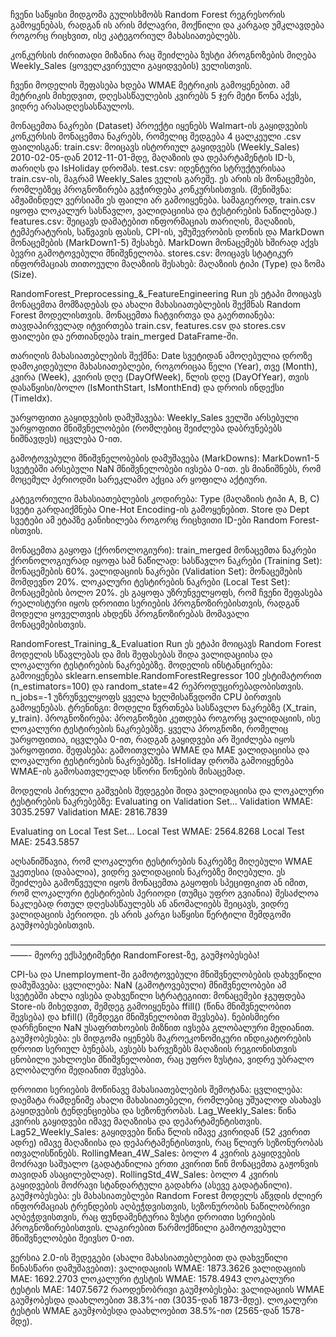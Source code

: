 ჩვენი საწყისი მიდგომა გულისხმობს Random Forest რეგრესორის გამოყენებას, რადგან ის არის მძლავრი, მოქნილი და კარგად უმკლავდება როგორც რიცხვით, ისე კატეგორიულ მახასიათებლებს.

კონკურსის ძირითადი მიზანია რაც შეიძლება ზუსტი პროგნოზების მიღება Weekly_Sales (ყოველკვირეული გაყიდვების) ველისთვის.

ჩვენი მოდელის შეფასება ხდება WMAE  მეტრიკის გამოყენებით.
ამ მეტრიკის მიხედვით, დღესასწაულების კვირებს 5 ჯერ მეტი წონა აქვს, ვიდრე არასადღესასწაულოს. 

მონაცემთა ნაკრები (Dataset)
პროექტი იყენებს Walmart-ის გაყიდვების კონკურსის მონაცემთა ნაკრებს, რომელიც შედგება 4 ცალკეული .csv ფაილისგან:
train.csv: მოიცავს ისტორიულ გაყიდვებს (Weekly_Sales) 2010-02-05-დან 2012-11-01-მდე, მაღაზიის და დეპარტამენტის ID-ს, თარიღს და IsHoliday დროშას.
test.csv: იდენტური სტრუქტურისაა train.csv-ის, მაგრამ Weekly_Sales ველის გარეშე. ეს არის ის მონაცემები, რომლებზეც პროგნოზირება გვჭირდება კონკურსისთვის. (შენიშვნა: ამჟამინდელ ვერსიაში ეს ფაილი არ გამოიყენება. სამაგიეროდ, train.csv იყოფა ლოკალურ სასწავლო, ვალიდაციისა და ტესტირების ნაწილებად.)
features.csv: შეიცავს დამატებით ინფორმაციას თარიღის, მაღაზიის, ტემპერატურის, საწვავის ფასის, CPI-ის, უმუშევრობის დონის და MarkDown მონაცემების (MarkDown1-5) შესახებ. MarkDown მონაცემებს ხშირად აქვს ბევრი გამოტოვებული მნიშვნელობა.
stores.csv: მოიცავს სტატიკურ ინფორმაციას თითოეული მაღაზიის შესახებ: მაღაზიის ტიპი (Type) და ზომა (Size).


RandomForest_Preprocessing_&_FeatureEngineering Run
ეს ეტაპი მოიცავს მონაცემთა მომზადებას და ახალი მახასიათებლების შექმნას Random Forest მოდელისთვის.
მონაცემთა ჩატვირთვა და გაერთიანება: თავდაპირველად იტვირთება train.csv, features.csv და stores.csv ფაილები და ერთიანდება train_merged DataFrame-ში.

თარიღის მახასიათებლების შექმნა: Date სვეტიდან ამოღებულია დროზე დამოკიდებული მახასიათებლები, როგორიცაა წელი (Year), თვე (Month), კვირა (Week), კვირის დღე (DayOfWeek), წლის დღე (DayOfYear), თვის დასაწყისი/ბოლო (IsMonthStart, IsMonthEnd) და დროის ინდექსი (TimeIdx).

უარყოფითი გაყიდვების დამუშავება: Weekly_Sales ველში არსებული უარყოფითი მნიშვნელობები (რომლებიც შეიძლება დაბრუნებებს ნიშნავდეს) იცვლება 0-ით.

გამოტოვებული მნიშვნელობების დამუშავება (MarkDowns): MarkDown1-5 სვეტებში არსებული NaN მნიშვნელობები ივსება 0-ით. ეს მიანიშნებს, რომ მოცემულ პერიოდში სარეკლამო აქცია არ ყოფილა აქტიური.

კატეგორიული მახასიათებლების კოდირება: Type (მაღაზიის ტიპი A, B, C) სვეტი გარდაიქმნება One-Hot Encoding-ის გამოყენებით. Store და Dept სვეტები ამ ეტაპზე განიხილება როგორც რიცხვითი ID-ები Random Forest-ისთვის.

მონაცემთა გაყოფა (ქრონოლოგიური): train_merged მონაცემთა ნაკრები ქრონოლოგიურად იყოფა სამ ნაწილად:
სასწავლო ნაკრები (Training Set): მონაცემების 60%.
ვალიდაციის ნაკრები (Validation Set): მონაცემების მომდევნო 20%.
ლოკალური ტესტირების ნაკრები (Local Test Set): მონაცემების ბოლო 20%. ეს გაყოფა უზრუნველყოფს, რომ ჩვენი შეფასება რეალისტური იყოს დროითი სერიების პროგნოზირებისთვის, რადგან მოდელი ყოველთვის ახდენს პროგნოზირებას მომავალი მონაცემებისთვის.


RandomForest_Training_&_Evaluation Run
ეს ეტაპი მოიცავს Random Forest მოდელის სწავლებას და მის შეფასებას შიდა ვალიდაციისა და ლოკალური ტესტირების ნაკრებებზე.
მოდელის ინსტანცირება: გამოიყენება sklearn.ensemble.RandomForestRegressor 100 ესტიმატორით (n_estimators=100) და random_state=42 რეპროდუცირებადობისთვის. n_jobs=-1 უზრუნველყოფს ყველა ხელმისაწვდომი CPU ბირთვის გამოყენებას.
ტრენინგი: მოდელი წვრთნება სასწავლო ნაკრებზე (X_train, y_train).
პროგნოზირება: პროგნოზები კეთდება როგორც ვალიდაციის, ისე ლოკალური ტესტირების ნაკრებებზე. ყველა პროგნოზი, რომელიც უარყოფითია, იცვლება 0-ით, რადგან გაყიდვები არ შეიძლება იყოს უარყოფითი.
შეფასება: გამოითვლება WMAE და MAE ვალიდაციისა და ლოკალური ტესტირების ნაკრებებზე. IsHoliday დროშა გამოიყენება WMAE-ის გამოსათვლელად სწორი წონების მისაცემად.


მოდელის პირველი გაშვების შედეგები შიდა ვალიდაციისა და ლოკალური ტესტირების ნაკრებებზე:
Evaluating on Validation Set...
Validation WMAE: 3035.2597
Validation MAE: 2816.7839

Evaluating on Local Test Set...
Local Test WMAE: 2564.8268
Local Test MAE: 2543.5857


აღსანიშნავია, რომ ლოკალური ტესტირების ნაკრებზე მიღებული WMAE უკეთესია (დაბალია), ვიდრე ვალიდაციის ნაკრებზე მიღებული. ეს შეიძლება გამოწვეული იყოს მონაცემთა გაყოფის სპეციფიკით ან იმით, რომ ლოკალური ტესტირების პერიოდი (თუმცა უფრო გვიანია) შესაძლოა ნაკლებად რთულ დღესასწაულებს ან ანომალიებს შეიცავს, ვიდრე ვალიდაციის პერიოდი. ეს არის კარგი საწყისი წერტილი შემდგომი გაუმჯობესებისთვის.

——————————————————————————————————————-
მეორე ექსპეტიმენტი RandomForest-ზე, გაუმჯობესება!

CPI-სა და Unemployment-ში გამოტოვებული მნიშვნელობების დახვეწილი დამუშავება:
ცვლილება: NaN (გამოტოვებული) მნიშვნელობები ამ სვეტებში ახლა ივსება დახვეწილი სტრატეგიით: მონაცემები ჯგუფდება Store-ის მიხედვით, შემდეგ გამოიყენება ffill() (წინა მნიშვნელობით შევსება) და bfill() (შემდეგი მნიშვნელობით შევსება). ნებისმიერი დარჩენილი NaN უსაფრთხოების მიზნით ივსება გლობალური მედიანით.
გაუმჯობესება: ეს მიდგომა იყენებს მაკროეკონომიკური ინდიკატორების დროით სერიულ ბუნებას, ავსებს ხარვეზებს მაღაზიის რეგიონისთვის ცნობილი უახლოესი  მნიშვნელობით, რაც უფრო ზუსტია, ვიდრე უბრალო გლობალური მედიანით შევსება.

დროითი სერიების მოწინავე მახასიათებლების შემოტანა:
ცვლილება: დაემატა რამდენიმე ახალი მახასიათებელი, რომლებიც უშუალოდ ასახავს გაყიდვების ტენდენციებსა და სეზონურობას.
Lag_Weekly_Sales: წინა კვირის გაყიდვები იმავე მაღაზიისა და დეპარტამენტისთვის.
Lag52_Weekly_Sales: გაყიდვები წინა წლის იმავე კვირიდან (52 კვირით ადრე) იმავე მაღაზიისა და დეპარტამენტისთვის, რაც წლიურ სეზონურობას ითვალისწინებს.
RollingMean_4W_Sales: ბოლო 4 კვირის გაყიდვების მოძრავი საშუალო (გადატანილია ერთი კვირით წინ მონაცემთა გაჟონვის თავიდან ასაცილებლად).
RollingStd_4W_Sales: ბოლო 4 კვირის გაყიდვების მოძრავი სტანდარტული გადახრა (ასევე გადატანილი).
გაუმჯობესება: ეს მახასიათებლები Random Forest მოდელს აწვდის ძლიერ ინფორმაციას ტრენდების აღბეჭდვისთვის, სეზონურობის ნაწილობრივი აღბეჭდვისთვის, რაც ფუნდამენტურია ზუსტი დროითი სერიების პროგნოზირებისთვის. ლაგირებით წარმოქმნილი გამოტოვებული მნიშვნელობები შეივსო 0-ით.

ვერსია 2.0-ის შედეგები (ახალი მახასიათებლებით და დახვეწილი წინასწარი დამუშავებით):
ვალიდაციის WMAE: 1873.3626
ვალიდაციის MAE: 1692.2703
ლოკალური ტესტის WMAE: 1578.4943
ლოკალური ტესტის MAE: 1407.5672
რაოდენობრივი გაუმჯობესება:
ვალიდაციის WMAE გაუმჯობესდა დაახლოებით 38.3%-ით (3035-დან 1873-მდე).
ლოკალური ტესტის WMAE გაუმჯობესდა დაახლოებით 38.5%-ით (2565-დან 1578-მდე).
